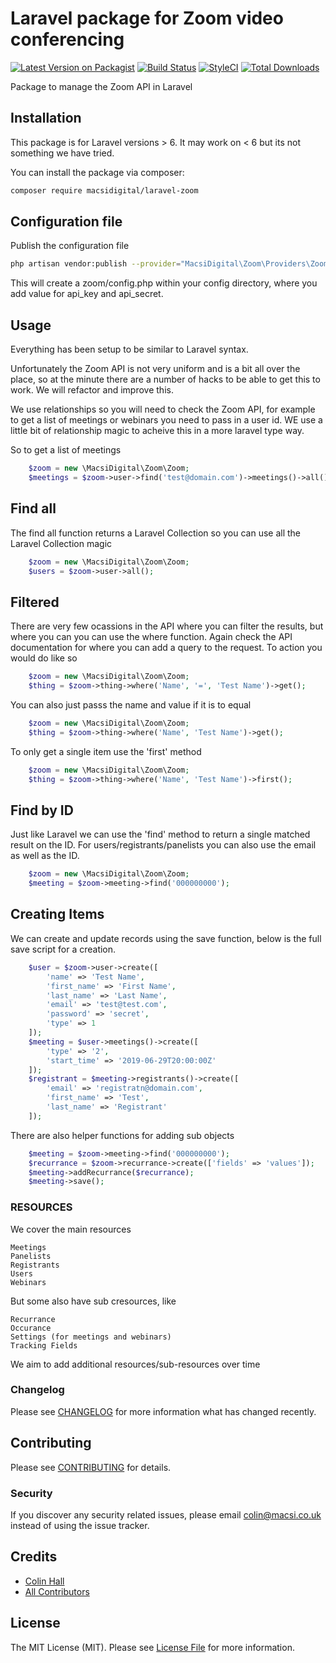 # Laravel package for Zoom video conferencing

[![Latest Version on Packagist](https://img.shields.io/packagist/v/macsidigital/laravel-zoom.svg?style=flat-square)](https://packagist.org/packages/macsidigital/laravel-zoom)
[![Build Status](https://img.shields.io/travis/macsidigital/laravel-zoom/master.svg?style=flat-square)](https://travis-ci.org/MacsiDigital/laravel-zoom)
[![StyleCI](https://github.styleci.io/repos/193588988/shield?branch=master)](https://github.styleci.io/repos/193588988)
[![Total Downloads](https://img.shields.io/packagist/dt/macsidigital/laravel-zoom.svg?style=flat-square)](https://packagist.org/packages/macsidigital/laravel-zoom)

Package to manage the Zoom API in Laravel

## Installation

This package is for Laravel versions > 6.  It may work on < 6 but its not something we have tried.

You can install the package via composer:

```bash
composer require macsidigital/laravel-zoom
```
## Configuration file

Publish the configuration file

```bash
php artisan vendor:publish --provider="MacsiDigital\Zoom\Providers\ZoomServiceProvider"
```

This will create a zoom/config.php within your config directory, where you add value for api_key and api_secret.

## Usage

Everything has been setup to be similar to Laravel syntax.  

Unfortunately the Zoom API is not very uniform and is a bit all over the place, so at the minute there are a number of hacks to be able to get this to work.  We will refactor and improve this.

We use relationships so you will need to check the Zoom API, for example to get a list of meetings or webinars you need to pass in a user id. WE use a little bit of relationship magic to acheive this in a more laravel type way.

So to get a list of meetings

``` php
	$zoom = new \MacsiDigital\Zoom\Zoom;
	$meetings = $zoom->user->find('test@domain.com')->meetings()->all();
```

## Find all

The find all function returns a Laravel Collection so you can use all the Laravel Collection magic

``` php
	$zoom = new \MacsiDigital\Zoom\Zoom;
	$users = $zoom->user->all();
```

## Filtered

There are very few ocassions in the API where you can filter the results, but where you can you can use the where function.  Again check the API documentation for where you can add a query to the request.  To action you would do like so

``` php
    $zoom = new \MacsiDigital\Zoom\Zoom;
    $thing = $zoom->thing->where('Name', '=', 'Test Name')->get();
```

You can also just passs the name and value if it is to equal

``` php
    $zoom = new \MacsiDigital\Zoom\Zoom;
    $thing = $zoom->thing->where('Name', 'Test Name')->get();
```

To only get a single item use the 'first' method

``` php
    $zoom = new \MacsiDigital\Zoom\Zoom;
    $thing = $zoom->thing->where('Name', 'Test Name')->first();
```

## Find by ID

Just like Laravel we can use the 'find' method to return a single matched result on the ID.  For users/registrants/panelists you can also use the email as well as the ID.

``` php
	$zoom = new \MacsiDigital\Zoom\Zoom;
	$meeting = $zoom->meeting->find('000000000');
```

## Creating Items

We can create and update records using the save function, below is the full save script for a creation.

``` php
	$user = $zoom->user->create([
        'name' => 'Test Name',
        'first_name' => 'First Name',
        'last_name' => 'Last Name',
        'email' => 'test@test.com',
        'password' => 'secret',
        'type' => 1
    ]);
    $meeting = $user->meetings()->create([
    	'type' => '2',
    	'start_time' => '2019-06-29T20:00:00Z'
    ]);
    $registrant = $meeting->registrants()->create([
    	'email' => 'registratn@domain.com',
    	'first_name' => 'Test',
    	'last_name' => 'Registrant'
    ]);
```

There are also helper functions for adding sub objects

``` php
    $meeting = $zoom->meeting->find('000000000');
    $recurrance = $zoom->recurrance->create(['fields' => 'values']);
    $meeting->addRecurrance($recurrance);
    $meeting->save();
```

### RESOURCES

We cover the main resources

```
Meetings
Panelists
Registrants
Users
Webinars
```

But some also have sub cresources, like

```
Recurrance
Occurance
Settings (for meetings and webinars)
Tracking Fields
```

We aim to add additional resources/sub-resources over time

### Changelog

Please see [CHANGELOG](CHANGELOG.md) for more information what has changed recently.

## Contributing

Please see [CONTRIBUTING](CONTRIBUTING.md) for details.

### Security

If you discover any security related issues, please email colin@macsi.co.uk instead of using the issue tracker.

## Credits

- [Colin Hall](https://github.com/macsidigital)
- [All Contributors](../../contributors)

## License

The MIT License (MIT). Please see [License File](LICENSE.md) for more information.

